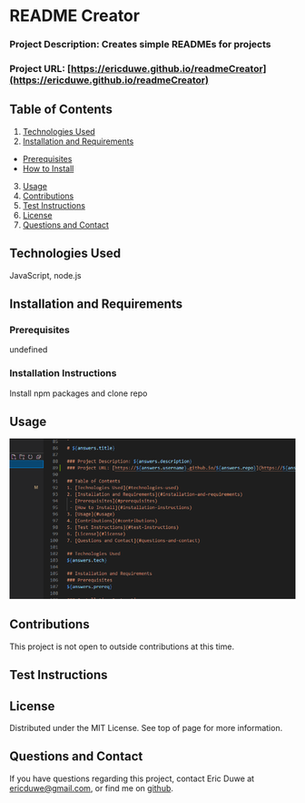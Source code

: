  
# README Creator

### Project Description: Creates simple READMEs for projects
### Project URL: [https://ericduwe.github.io/readmeCreator](https://ericduwe.github.io/readmeCreator)

## Table of Contents
1. [Technologies Used](#technologies-used)
2. [Installation and Requirements](#installation-and-requirements)
 - [Prerequisites](#prerequisites)
 - [How to Install](#installation-instructions)
3. [Usage](#usage)
4. [Contributions](#contributions)
5. [Test Instructions](#test-instructions)
6. [License](#license)
7. [Questions and Contact](#questions-and-contact)

## Technologies Used
JavaScript, node.js

## Installation and Requirements
### Prerequisites
undefined

### Installation Instructions
Install npm packages and clone repo

## Usage
![test screenshot](./assets/testing.PNG)

## Contributions
This project is not open to outside contributions at this time.


## Test Instructions


## License
Distributed under the MIT License. See top of page for more information.

## Questions and Contact
If you have questions regarding this project, contact Eric Duwe at ericduwe@gmail.com, or find me on [github](https://www.github.com/ericduwe).

